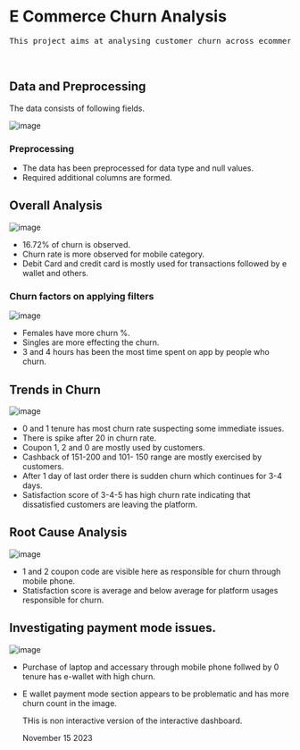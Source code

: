# E Commerce Churn Analysis 
<pre>
This project aims at analysing customer churn across ecommerce data and investigate root causes for churn. 

  
</pre>
 

## Data and Preprocessing

The data consists of following fields. 

![image](https://github.com/pooja614/PowerBI_Projects_/assets/69869583/3ae6e49d-37bf-41e4-8ac6-3eea90b5944d)


### Preprocessing
- The data has been preprocessed for data type and null values. 
- Required additional columns are formed. 
## Overall Analysis
![image](https://github.com/pooja614/PowerBI_Projects_/assets/69869583/26a4988e-d6ff-4fa0-af62-5c06041eb782) 
- 16.72% of churn is observed. 
- Churn rate is more observed for mobile category.
- Debit Card and credit card is mostly used for transactions followed by e wallet and others. 
### Churn factors on applying filters
![image](https://github.com/pooja614/PowerBI_Projects_/assets/69869583/f5228579-a2e8-41f2-a3d9-12357508e847)
-	Females have more churn %. 
-	Singles are more effecting the churn. 
-	3 and 4 hours has been the most time spent on app by people who churn. 

## Trends in Churn
![image](https://github.com/pooja614/PowerBI_Projects_/assets/69869583/1a16df1c-d1e5-4a37-9cd9-15aa1399776c) 

- 0 and 1 tenure has most churn rate suspecting some immediate issues.
- There is spike after 20 in churn rate.
- Coupon 1, 2 and 0 are mostly used by customers.
- Cashback of 151-200 and 101- 150 range are mostly exercised by customers.
- After 1 day of last order there is sudden churn which continues for 3-4 days.
- Satisfaction score of 3-4-5 has high churn rate indicating that dissatisfied customers are leaving the platform. 

## Root Cause Analysis
![image](https://github.com/pooja614/PowerBI_Projects_/assets/69869583/dc783a25-2a03-4833-a23b-67fbc1a5c688)

- 1 and 2 coupon code are visible here as responsible for churn through mobile phone. 
- Statisfaction score is average and below average for platform usages responsible for churn.

## Investigating payment mode issues. 
![image](https://github.com/pooja614/PowerBI_Projects_/assets/69869583/e618bcc7-79a1-43de-8c32-4c41c1cdac6b) 

- Purchase of laptop and accessary through mobile phone follwed by 0 tenure has e-wallet with high churn. 
- E wallet payment mode section appears to be problematic and has more churn count in the image.

  THis is non interactive version of the interactive dashboard.

  November 15 2023
